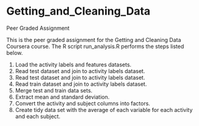 # Getting_and_Cleaning_Data
Peer Graded Assignment

This is the peer graded assignment for the Getting and Cleaning Data Coursera course.  The R script run_analysis.R performs the steps listed below.

1.  Load the activity labels and features datasets.
2.  Read test dataset and join to activity labels dataset.
3.  Read test dataset and join to activity labels dataset.
4.  Read train dataset and join to activity labels dataset.
5.  Merge test and train data sets.
6.  Extract mean and standard deviation.
7.  Convert the activity and subject columns into factors.
8.  Create tidy data set with the average of each variable for each activity and each subject.
